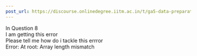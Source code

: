 ```yaml
---
post_url: https://discourse.onlinedegree.iitm.ac.in/t/ga5-data-preparation-discussion-thread-tds-jan-2025/166576/36
---
```

In Question 8  
I am getting this error  
Please tell me how do i tackle this errror  
Error: At root: Array length mismatch